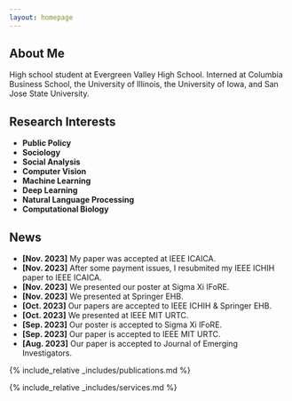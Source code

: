 ```yaml
---
layout: homepage
---
```


## About Me

High school student at Evergreen Valley High School. Interned at Columbia Business School, the University of Illinois, the University of Iowa, and San Jose State University.

## Research Interests

- **Public Policy**
- **Sociology** 
- **Social Analysis** 
- **Computer Vision**
- **Machine Learning**
- **Deep Learning** 
- **Natural Language Processing** 
- **Computational Biology** 

## News
- **[Nov. 2023]** My paper was accepted at IEEE ICAICA.
- **[Nov. 2023]** After some payment issues, I resubmited my IEEE ICHIH paper to IEEE ICAICA.
- **[Nov. 2023]** We presented our poster at Sigma Xi IFoRE.
- **[Nov. 2023]** We presented at Springer EHB.
- **[Oct. 2023]** Our papers are accepted to IEEE ICHIH & Springer EHB.
- **[Oct. 2023]** We presented at IEEE MIT URTC.
- **[Sep. 2023]** Our poster is accepted to Sigma Xi IFoRE.
- **[Sep. 2023]** Our paper is accepted to IEEE MIT URTC.
- **[Aug. 2023]** Our paper is accepted to Journal of Emerging Investigators.

{% include_relative _includes/publications.md %}

{% include_relative _includes/services.md %}
